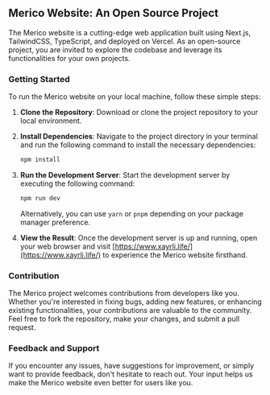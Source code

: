 ## Merico Website: An Open Source Project

The Merico website is a cutting-edge web application built using Next.js, TailwindCSS, TypeScript, and deployed on Vercel. As an open-source project, you are invited to explore the codebase and leverage its functionalities for your own projects.

### Getting Started

To run the Merico website on your local machine, follow these simple steps:

1. **Clone the Repository**: Download or clone the project repository to your local environment.

2. **Install Dependencies**: Navigate to the project directory in your terminal and run the following command to install the necessary dependencies:

    ```bash
    npm install
    ```

3. **Run the Development Server**: Start the development server by executing the following command:

    ```bash
    npm run dev
    ```

    Alternatively, you can use `yarn` or `pnpm` depending on your package manager preference.

4. **View the Result**: Once the development server is up and running, open your web browser and visit [https://www.xayrli.life/](https://www.xayrli.life/) to experience the Merico website firsthand.

### Contribution

The Merico project welcomes contributions from developers like you. Whether you're interested in fixing bugs, adding new features, or enhancing existing functionalities, your contributions are valuable to the community. Feel free to fork the repository, make your changes, and submit a pull request.

### Feedback and Support

If you encounter any issues, have suggestions for improvement, or simply want to provide feedback, don't hesitate to reach out. Your input helps us make the Merico website even better for users like you.
